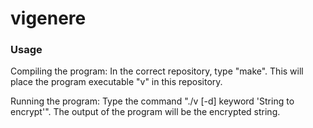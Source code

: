 # vigenere

### Usage
Compiling the program:
In the correct repository, type "make".
This will place the program executable "v" in this repository.

Running the program:
Type the command "./v [-d] keyword 'String to encrypt'".
The output of the program will be the encrypted string.
